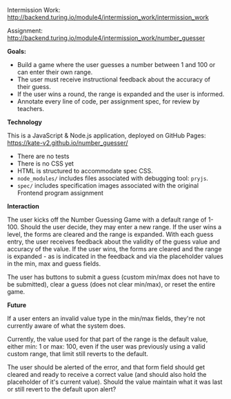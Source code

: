 Intermission Work: http://backend.turing.io/module4/intermission_work/intermission_work

Assignment: http://backend.turing.io/module4/intermission_work/number_guesser

**Goals:**
* Build a game where the user guesses a number between 1 and 100 or can enter their own range.
* The user must receive instructional feedback about the accuracy of their guess.
* If the user wins a round, the range is expanded and the user is informed.
* Annotate every line of code, per assignment spec, for review by teachers.

**Technology**

This is a JavaScript & Node.js application, deployed on GitHub Pages: https://kate-v2.github.io/number_guesser/
* There are no tests
* There is no CSS yet
* HTML is structured to accommodate spec CSS.
* `node_modules/` includes files associated with debugging tool: `pryjs`.
* `spec/` includes specification images associated with the original Frontend program assignment

**Interaction**

The user kicks off the Number Guessing Game with a default range of 1-100. Should the user decide, they may enter a new range. If the user wins a level, the forms are cleared and the range is expanded. With each guess entry, the user receives feedback about the validity of the guess value and accuracy of the value. If the user wins, the forms are cleared and the range is expanded - as is indicated in the feedback and via the placeholder values in the min, max and guess fields. 

The user has buttons to submit a guess (custom min/max does not have to be submitted), clear a guess (does not clear min/max), or reset the entire game.



**Future**

If a user enters an invalid value type in the min/max fields, they're not currently aware of what the system does. 

Currently, the value used for that part of the range is the default value, either min: 1 or max: 100, even if the user was previously using a valid custom range, that limit still reverts to the default. 

The user should be alerted of the error, and that form field should get cleared and ready to receive a correct value (and should also hold the placeholder of it's current value). Should the value maintain what it was last or still revert to the default upon alert?








